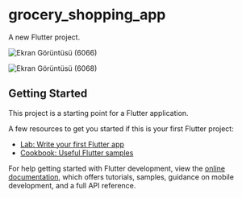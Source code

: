 # grocery_shopping_app

A new Flutter project.

![Ekran Görüntüsü (6066)](https://github.com/aslikuscu/grocery_shopping_app/assets/115110503/b7dd4267-7478-40be-8df4-114568b85bc1)

![Ekran Görüntüsü (6068)](https://github.com/aslikuscu/grocery_shopping_app/assets/115110503/19000659-d073-4cd0-8f7c-6978071491ff)



## Getting Started

This project is a starting point for a Flutter application.

A few resources to get you started if this is your first Flutter project:

- [Lab: Write your first Flutter app](https://docs.flutter.dev/get-started/codelab)
- [Cookbook: Useful Flutter samples](https://docs.flutter.dev/cookbook)

For help getting started with Flutter development, view the
[online documentation](https://docs.flutter.dev/), which offers tutorials,
samples, guidance on mobile development, and a full API reference.
